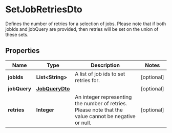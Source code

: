 

# SetJobRetriesDto

Defines the number of retries for a selection of jobs. Please note that if both jobIds and jobQuery are provided, then retries will be set on the union of these sets.
## Properties

Name | Type | Description | Notes
------------ | ------------- | ------------- | -------------
**jobIds** | **List&lt;String&gt;** | A list of job ids to set retries for. |  [optional]
**jobQuery** | [**JobQueryDto**](JobQueryDto.md) |  |  [optional]
**retries** | **Integer** | An integer representing the number of retries. Please note that the value cannot be negative or null. |  [optional]



